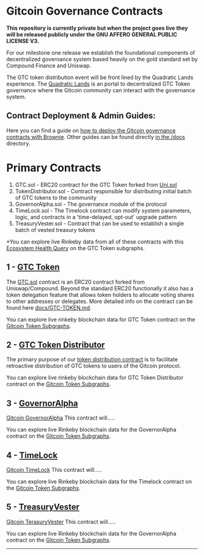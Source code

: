 # Gitcoin Governance Contracts   

**This repository is currently private but when the project goes live they will be released publicly under the GNU AFFERO GENERAL PUBLIC LICENSE V3.** 

For our milestone one release we establish the foundational components of decentralized governance system based heavily on the gold standard set by Compound Finance and Uniswap.  

The GTC token distribution event will be front lined by the Quadratic Lands experience. The [Quadratic Lands](https://gitcoin.co/quadraticlands) is an portal to decentralized GTC Token governance where the Gitcoin community can interact with the governance system.  

## Contract Deployment & Admin Guides: 

Here you can find a guide on [how to deploy the Gitcoin governance contracts with Brownie](docs/DEPLOYMENT-GUIDE.md). Other guides can be found directly [in the /docs](/docs/README.md) directory. 


# Primary Contracts 

1) GTC.sol - ERC20 contract for the GTC Token forked from [Uni.sol](https://github.com/Uniswap/governance/blob/master/contracts/Uni.sol)
2) TokenDistributor.sol - Contract responsible for distributing initial batch of GTC tokens to the community  
3) GovernorAlpha.sol - The governance module of the protocol
4) TimeLock.sol -  The Timelock contract can modify system parameters, logic, and contracts in a 'time-delayed, opt-out' upgrade pattern 
5) TreasuryVester.sol - Contract that can be used to establish a single batch of vested treasury tokens 

 *You can explore live Rinkeby data from all of these contracts with this [Ecosystem Health Query](https://thegraph.com/explorer/subgraph/nopslip/wolf-vision?query=ecosystem-health) on the GTC Token subgraphs.

## 1 - [GTC Token](/docs/GTC-TOKEN.md) 

The [GTC.sol](contracts/GTC.sol) contract is an ERC20 contract forked from Uniswap/Compound. Beyond the standard ERC20 functionally it also has a token delegation feature that allows token holders to allocate voting shares to other addresses or delegates. More detailed info on the contract can be found here [docs/GTC-TOKEN.md](docs/GTC-TOKEN.md). 

You can explore live rinkeby blockchain data for GTC Token contract on the [Gitcoin Token Subgraphs](https://thegraph.com/explorer/subgraph/nopslip/wolf-vision?query=tokenTransfers). 


## 2 - [GTC Token Distributor](/docs/TOKEN-DISTRIBUTOR.md) 
The primary purpose of our [token distribution contract](/contracts/TokenDistributor.sol) is to facilitate retroactive distribution of GTC tokens to users of the Gitcoin protocol. 

You can explore live rinkeby blockchain data for GTC Token Distributor contract on the [Gitcoin Token Subgraphs](https://thegraph.com/explorer/subgraph/nopslip/wolf-vision?query=TokenClaims). 


## 3 - [GovernorAlpha](docs/ZACTODO.md)
[Gitcoin GovernorAlpha](contracts/GovernorAlpha.sol) This contract will..... 

You can explore live Rinkeby blockchain data for the GovernorAlpha contract on the [Gitcoin Token Subgraphs](https://thegraph.com/explorer/subgraph/nopslip/wolf-vision?query=ZAC_TODO).

## 4 - [TimeLock](docs/ZACTODO.md)
[Gitcoin TimeLock](contracts/Timelock.sol) This contract will..... 

You can explore live Rinkeby blockchain data for the Timelock contract on the [Gitcoin Token Subgraphs](https://thegraph.com/explorer/subgraph/nopslip/wolf-vision?query=ZAC_TODO).

## 5 - [TreasuryVester](docs/ZACTODO.md)
[Gitcoin TerasuryVester](contracts/GovernorAlpha.sol) This contract will..... 

You can explore live Rinkeby blockchain data for the GovernorAlpha contract on the [Gitcoin Token Subgraphs](https://thegraph.com/explorer/subgraph/nopslip/wolf-vision?query=ZAC_TODO).

---




